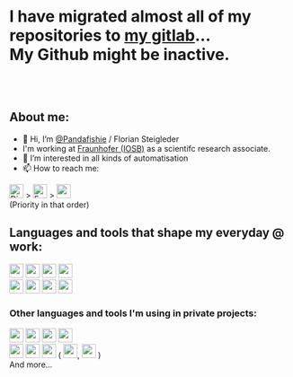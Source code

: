 # I have migrated almost all of my repositories to [my gitlab](https://gitlab.com/PandaFish/)...<br/>My Github might be inactive.
<br/>
<br/>

## About me:
- 👋 Hi, I’m [@Pandafishie](https://github.com/Pandafishie) / Florian Steigleder
- I'm working at [Fraunhofer (IOSB)](https://www.iosb.fraunhofer.de/) as a scientifc research associate.
- 👀 I’m interested in all kinds of automatisation
- 📫 How to reach me:

[<img src="https://img.shields.io/badge/-PandaFish%236906-282C34?logo=Discord" alt="Discord logo" title="Discord" height="25" />](https://discord.com/users/244126983489978368) >
<a href="mailto:alt.florian1@gmail.com?subject=%5BGithub%5D%20-%20Subject"><img src="https://img.shields.io/badge/-Gmail-282C34?logo=Gmail" alt="Email logo" title="Email" height="25" /></a> >
[<img src="https://img.shields.io/badge/Instagram-%23282C34.svg?logo=Instagram" height="25" />](https://www.instagram.com/flos.flo/)
<br/> (Priority in that order)
<br/>

## Languages and tools that shape my everyday @ work:
<p>
<img src="https://img.shields.io/badge/C%23-282C34?logo=csharp" height="25" />
<img src="https://img.shields.io/badge/C++-282C34?logo=cplusplus" height="25" />
<img src="https://img.shields.io/badge/C-282C34?logo=c" height="25" />
<img src="https://img.shields.io/badge/Python-282C34?logo=python&" height="25" />
<br/>
<img src="https://img.shields.io/badge/Git-282C34?logo=git" height="25" />
<img src="https://img.shields.io/badge/Gitlab-282C34?logo=gitlab&" height="25" />
<img src="https://img.shields.io/badge/VS-282C34?logo=visualstudio" height="25" />
<img src="https://img.shields.io/badge/VSC-282C34?logo=visualstudiocode" height="25" />
</p>

### Other languages and tools I'm using in private projects:
<p>
<img src="https://img.shields.io/badge/Java-282C34?logo=java" height="25" />
<img src="https://img.shields.io/badge/JS-282C34?logo=javascript" height="25" />
<img src="https://img.shields.io/badge/CSS-282C34?logo=css3" height="25" />
<img src="https://img.shields.io/badge/html-282C34?logo=html5" height="25" />
<br/>
<img src="https://img.shields.io/badge/IntelliJ-282C34?logo=intellijidea" height="25" />
<img src="https://img.shields.io/badge/Eclipse-282C34?logo=eclipseide" height="25" />
<img src="https://img.shields.io/badge/Linux-FCC624?logo=linux&logoColor=black" height="25" />
(
<img src="https://img.shields.io/badge/SUSE-0C322C?logo=SUSE" height="25" />, 
<img src="https://img.shields.io/badge/Debian-D70A53?logo=debian" height="25" />
)
<br/>
And more...
</p>

<!--
- 👋 Hi, I’m @Pandafishie
- 👀 I’m interested in ...
- 🌱 I’m currently learning ...
- 💞️ I’m looking to collaborate on ...
- 📫 How to reach me ... 
-->

<!---
Pandafishie/Pandafishie is a ✨ special ✨ repository because its `README.md` (this file) appears on your GitHub profile.
You can click the Preview link to take a look at your changes.
--->
